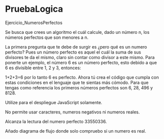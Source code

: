 # PruebaLogica
Ejercicio_NumerosPerfectos

Se busca que crees un algoritmo el cuál calcule, dado un número n, los números perfectos que son menores a n.

La primera pregunta que te debe de surgir es ¿pero qué es un numero perfecto? Pues un número perfecto es aquel el cuál la suma de sus divisores te da el mismo, claro sin contar como divisor a este mismo. Para ponerte un ejemplo, el número 6 es un número perfecto, esto debido a que 6 es divisible entre 1, 2 y 3, entonces:

1+2+3=6
por lo tanto 6 es perfecto.
Ahora tú crea el código que cumpla con estas condiciones en el lenguaje que te sientas más cómodo. Para que tengas como referencia los primeros números perfectos son 6, 28, 496 y 8128.

Utilize para el despliegue  JavaScript solamente.

No permite usar caracteres, numeros negativos ni numeros reales.

Alcanza la lectura del numero perfecto 33550336.

Añado diagrama de flujo donde solo compruebo si un numero es real.
